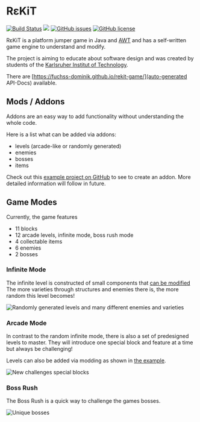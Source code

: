 # R&#949;​KiT

[![Build Status](https://travis-ci.org/fuchss-dominik/rekit-game.svg?branch=master)](https://travis-ci.org/fuchss-dominik/rekit-game)
[![](https://jitpack.io/v/fuchss-dominik/rekit-game.svg)](https://jitpack.io/#fuchss-dominik/rekit-game)
[![GitHub issues](https://img.shields.io/github/issues/fuchss-dominik/rekit-game.svg?style=square)](https://github.com/fuchss-dominik/rekit-game/issues)
[![GitHub license](https://img.shields.io/badge/license-GPLv3-blue.svg?style=square)](https://github.com/fuchss-dominik/rekit-game/blob/master/LICENSE.md)

R&#949;​KiT is a platform jumper game in Java and [AWT](https://docs.oracle.com/javase/8/docs/api/java/awt/package-summary.html) and has a self-written game engine to understand and modify.

The project is aiming to educate about software design and was created by students of the [Karlsruher Institut of Technology](https://www.kit.edu/).

There are [https://fuchss-dominik.github.io/rekit-game/](auto-generated API-Docs) available.

## Mods / Addons

Addons are an easy way to add functionality without understanding the whole code.

Here is a list what can be added via addons:
- levels (arcade-like or randomly generated)
- enemies
- bosses
- items

Check out this [example project on GitHub](https://github.com/fuchss-dominik/rekit-sample-mod) to see to create an addon. More detailed information will follow in future.

## Game Modes

Currently, the game features
- 11 blocks
- 12 arcade levels, infinite mode, boss rush mode
- 4 collectable items
- 6 enemies
- 2 bosses

### Infinite Mode
The infinite level is constructed of small components that [can be modified](https://github.com/fuchss-dominik/rekit-game/blob/master/project/logic/src/main/resources/levels/infinite.dat) The more varieties through structures and enemies there is, the more random this level becomes!

![Randomly generated levels and many different enemies and varieties](https://github.com/fuchss-dominik/rekit-game/blob/master/graphix/rekitScreenshotInfinite.png)

### Arcade Mode
In contrast to the random infinite mode, there is also a set of predesigned levels to master.
They will introduce one special block and feature at a time but always be challenging!

Levels can also be added via modding as shown in [the example](https://github.com/fuchss-dominik/rekit-sample-mod).

![New challenges special blocks](https://github.com/fuchss-dominik/rekit-game/blob/master/graphix/rekitScreenshotArcade.png)

### Boss Rush
The Boss Rush is a quick way to challenge the games bosses.

![Unique bosses](https://github.com/fuchss-dominik/rekit-game/blob/master/graphix/rekitScreenshotBossRush.png)
